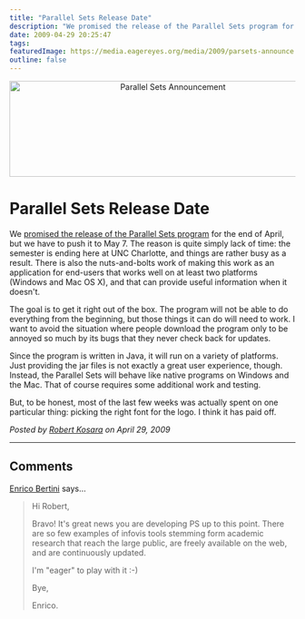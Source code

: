 ```yaml
---
title: "Parallel Sets Release Date"
description: "We promised the release of the Parallel Sets program for the end of April, but we have to push it to May 7. The reason is quite simply lack of time: the semester is ending here at UNC Charlotte, and things are rather busy as a result. There is also the nuts-and-bolts work of making this work as an application for end-users that works well on at least two platforms (Windows and Mac OS X), and that can provide useful information when it doesn't."
date: 2009-04-29 20:25:47
tags: 
featuredImage: https://media.eagereyes.org/media/2009/parsets-announce.png
outline: false
---
```


<p align="center"><img src="https://media.eagereyes.org/media/2009/parsets-announce.png" border="0" alt="Parallel Sets Announcement" width="560" height="169" /></p>

# Parallel Sets Release Date

We <a href="/blog/2009/a-spike-of-interest-in-parallel-sets.html">promised the release of the Parallel Sets program</a> for the end of April, but we have to push it to May 7. The reason is quite simply lack of time: the semester is ending here at UNC Charlotte, and things are rather busy as a result. There is also the nuts-and-bolts work of making this work as an application for end-users that works well on at least two platforms (Windows and Mac OS X), and that can provide useful information when it doesn't.

The goal is to get it right out of the box. The program will not be able to do everything from the beginning, but those things it can do will need to work. I want to avoid the situation where people download the program only to be annoyed so much by its bugs that they never check back for updates.

Since the program is written in Java, it will run on a variety of platforms. Just providing the jar files is not exactly a great user experience, though. Instead, the Parallel Sets will behave like native programs on Windows and the Mac. That of course requires some additional work and testing.

But, to be honest, most of the last few weeks was actually spent on one particular thing: picking the right font for the logo. I think it has paid off.


_Posted by <a href="/about">Robert Kosara</a> on April 29, 2009_


<aside class="comments">

---
## Comments

<a href="http://diuf.unifr.ch/people/bertinie/visuale/" rel="nofollow noopener" target="_blank">Enrico Bertini</a> says…
>	<p>Hi Robert,</p>
>	<p>Bravo! It's great news you are developing PS up to this point. There are so few examples of infovis tools stemming form academic research that reach the large public, are freely available on the web, and are continuously updated.</p>
>	<p>I'm "eager" to play with it :-)</p>
>	<p>Bye,</p>
>	<p>Enrico.</p>

</aside>

